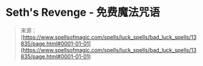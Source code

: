 <!--yml

category: 未分类

date: 2024-06-12 18:52:26

-->

# Seth's Revenge - 免费魔法咒语

> 来源：[https://www.spellsofmagic.com/spells/luck_spells/bad_luck_spells/13835/page.html#0001-01-01](https://www.spellsofmagic.com/spells/luck_spells/bad_luck_spells/13835/page.html#0001-01-01)
